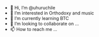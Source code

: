 - 👋 Hi, I’m @uhuruchile
- 👀 I’m interested in Orthodoxy and music
- 🌱 I’m currently learning BTC
- 💞️ I’m looking to collaborate on ...
- 📫 How to reach me ...

<!---
uhuruchile/uhuruchile is a ✨ special ✨ repository because its `README.md` (this file) appears on your GitHub profile.
You can click the Preview link to take a look at your changes.
--->
